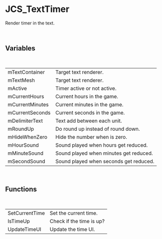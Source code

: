 <div id="content-header">
  <h1>JCS_TextTimer</h1>
</div>

<p>
  Render timer in the text.
</p>


<br/>
<h2>Variables</h2>
<br/>

<table>
  <tr>
    <td>mTextContainer</td>
    <td>Target text renderer.</td>
  </tr>
  <tr>
    <td>mTextMesh</td>
    <td>Target text renderer.</td>
  </tr>
  <tr>
    <td>mActive</td>
    <td>Timer active or not active.</td>
  </tr>
  <tr>
    <td>mCurrentHours</td>
    <td>Current hours in the game.</td>
  </tr>
  <tr>
    <td>mCurrentMinutes</td>
    <td>Current minutes in the game.</td>
  </tr>
  <tr>
    <td>mCurrentSeconds</td>
    <td>Current seconds in the game.</td>
  </tr>
  <tr>
    <td>mDelimiterText</td>
    <td>Text add between each unit.</td>
  </tr>
  <tr>
    <td>mRoundUp</td>
    <td>Do round up instead of round down.</td>
  </tr>
  <tr>
    <td>mHideWhenZero</td>
    <td>Hide the number when is zero.</td>
  </tr>
  <tr>
    <td>mHourSound</td>
    <td>Sound played when hours get reduced.</td>
  </tr>
  <tr>
    <td>mMinuteSound</td>
    <td>Sound played when minutes get reduced.</td>
  </tr>
  <tr>
    <td>mSecondSound</td>
    <td>Sound played when seconds get reduced.</td>
  </tr>
</table>


<br/>
<h2>Functions</h2>
<br/>

<table>
  <tr>
    <td>SetCurrentTime</td>
    <td>Set the current time.</td>
  </tr>
  <tr>
    <td>IsTimeUp</td>
    <td>Check if the time is up?</td>
  </tr>
  <tr>
    <td>UpdateTimeUI</td>
    <td>Update the time UI.</td>
  </tr>
</table>
